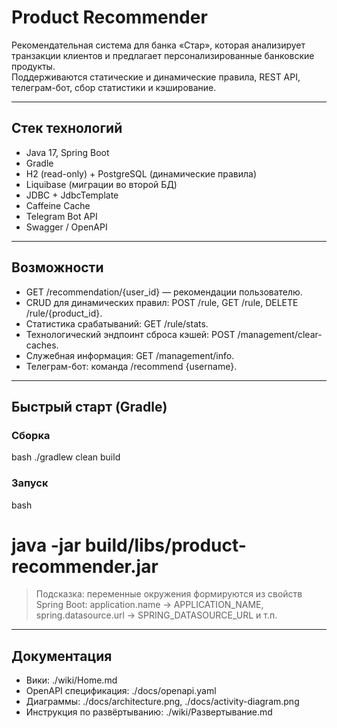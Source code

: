# Product Recommender

Рекомендательная система для банка «Стар», которая анализирует транзакции клиентов и предлагает персонализированные банковские продукты.  
Поддерживаются статические и динамические правила, REST API, телеграм-бот, сбор статистики и кэширование.

---

## Стек технологий
- Java 17, Spring Boot
- Gradle
- H2 (read-only) + PostgreSQL (динамические правила)
- Liquibase (миграции во второй БД)
- JDBC + JdbcTemplate
- Caffeine Cache
- Telegram Bot API
- Swagger / OpenAPI

---

## Возможности
- GET /recommendation/{user_id} — рекомендации пользователю.
- CRUD для динамических правил: POST /rule, GET /rule, DELETE /rule/{product_id}.
- Статистика срабатываний: GET /rule/stats.
- Технологический эндпоинт сброса кэшей: POST /management/clear-caches.
- Служебная информация: GET /management/info.
- Телеграм-бот: команда /recommend {username}.

---

## Быстрый старт (Gradle)

### Сборка
bash
./gradlew clean build


### Запуск
bash
# java -jar build/libs/product-recommender.jar

> Подсказка: переменные окружения формируются из свойств Spring Boot: 
application.name → APPLICATION_NAME, spring.datasource.url → SPRING_DATASOURCE_URL и т.п.

---

## Документация
- Вики: ./wiki/Home.md
- OpenAPI спецификация: ./docs/openapi.yaml
- Диаграммы: ./docs/architecture.png, ./docs/activity-diagram.png
- Инструкция по развёртыванию: ./wiki/Развертывание.md
